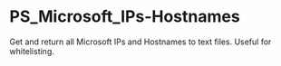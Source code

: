 # PS_Microsoft_IPs-Hostnames
Get and return all Microsoft IPs and Hostnames to text files. Useful for whitelisting.
